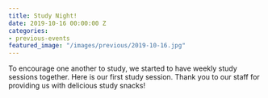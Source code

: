 ```yaml
---
title: Study Night!
date: 2019-10-16 00:00:00 Z
categories:
- previous-events
featured_image: "/images/previous/2019-10-16.jpg"
---
```


To encourage one another to study, we started to have weekly study sessions together. Here is our first study session. Thank you to our staff for providing us with delicious study snacks!